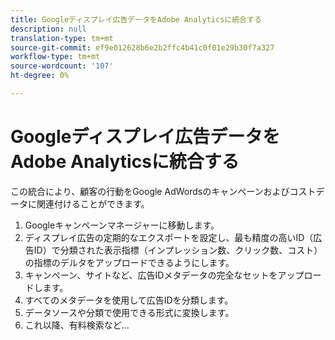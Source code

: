 ```yaml
---
title: Googleディスプレイ広告データをAdobe Analyticsに統合する
description: null
translation-type: tm+mt
source-git-commit: ef9e012628b6e2b2ffc4b41c0f01e29b30f7a327
workflow-type: tm+mt
source-wordcount: '107'
ht-degree: 0%

---
```



# Googleディスプレイ広告データをAdobe Analyticsに統合する

この統合により、顧客の行動をGoogle AdWordsのキャンペーンおよびコストデータに関連付けることができます。

1. Googleキャンペーンマネージャーに移動します。
2. ディスプレイ広告の定期的なエクスポートを設定し、最も精度の高いID（広告ID）で分類された表示指標（インプレッション数、クリック数、コスト）の指標のデルタをアップロードできるようにします。
3. キャンペーン、サイトなど、広告IDメタデータの完全なセットをアップロードします。
4. すべてのメタデータを使用して広告IDを分類します。
5. データソースや分類で使用できる形式に変換します。
6. これ以降、有料検索など…
